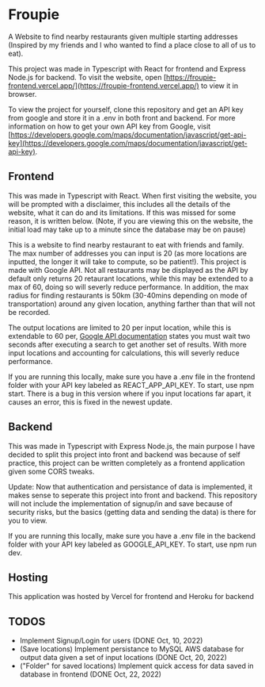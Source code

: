 # Froupie
A Website to find nearby restaurants given multiple starting addresses (Inspired by my friends and I who wanted to find a place close to all of us to eat).

This project was made in Typescript with React for frontend and Express Node.js for backend.
To visit the website, open [https://froupie-frontend.vercel.app/](https://froupie-frontend.vercel.app/) to view it in browser.

To view the project for yourself, clone this repository and get an API key from google and store it in a .env in both front and backend. For more information on how to get your own API key from Google, visit [https://developers.google.com/maps/documentation/javascript/get-api-key](https://developers.google.com/maps/documentation/javascript/get-api-key).

## Frontend
This was made in Typescript with React. When first visiting the website, you will be prompted with a disclaimer, this includes all the details of the website, what it can do and its limitations. If this was missed for some reason, it is written below. (Note, if you are viewing this on the website, the initial load may take up to a minute since the database may be on pause)

This is a website to find nearby restaurant to eat with friends and family. The max number of addresses you can input is 20 (as more locations are inputted, the longer it will take to compute, so be patient!). This project is made with Google API. Not all restaurants may be displayed as the API by default only returns 20 retaurant locations, while this may be extended to a max of 60, doing so will severly reduce performance. In addition, the max radius for finding restaurants is 50km (30-40mins depending on mode of transportation) around any given location, anything farther than that will not be recorded.

The output locations are limited to 20 per input location, while this is extendable to 60 per, [Google API documentation](https://developers.google.com/maps/documentation/javascript/places#place_searches) states you must wait two seconds after executing a search to get another set of results. With more input locations and accounting for calculations, this will severly reduce performance. 

If you are running this locally, make sure you have a .env file in the frontend folder with your API key labeled as REACT_APP_API_KEY. To start, use npm start. There is a bug in this version where if you input locations far apart, it causes an error, this is fixed in the newest update.

## Backend
This was made in Typescript with Express Node.js, the main purpose I have decided to split this project into front and backend was because of self practice, this project can be written completely as a frontend application given some CORS tweaks. 

Update: Now that authentication and persistance of data is implemented, it makes sense to seperate this project into front and backend. This repository will not include the implementation of signup/in and save because of security risks, but the basics (getting data and sending the data) is there for you to view.

If you are running this locally, make sure you have a .env file in the backend folder with your API key labeled as GOOGLE_API_KEY. To start, use npm run dev.

## Hosting 
This application was hosted by Vercel for frontend and Heroku for backend

## TODOS
- Implement Signup/Login for users (DONE Oct, 10, 2022)
- (Save locations) Implement persistance to MySQL AWS database for output data given a set of input locations (DONE Oct, 20, 2022)
- ("Folder" for saved locations) Implement quick access for data saved in database in frontend (DONE Oct, 22, 2022)
